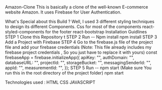 Amazon-Clone
This is basically a clone of the well-known E-commerce website Amazon. It uses Firebase for User Authentication.

What's Special about this Build ?
Well, I used 3 different styling techniques to design its different Components.
Css for most of the components
react-styled-components for the footer react-bootstrap
Installation Guidlines
STEP 1  Clone this Repository
 t
STEP 2
Run -- Npm install
 npm install
STEP 3
Add a Project with Firebase
STEP 4
Go to the firebase.js file of the project file and add your firebase credentials (Note: This file already includes my firebase project credentials , So you just have to replace it with yours)
const firebaseApp = firebase.initializeApp({
apiKey: "",
authDomain: "",
databaseURL: "",
projectId: "",
storageBucket: "",
messagingSenderId: "",
appId: "",
measurementId: "",
});
STEP 5
Run -- npm start (Make sure You run this in the root directory of the project folder)
   npm start


Technologies used :
HTML
CSS
JAVASCRIPT
